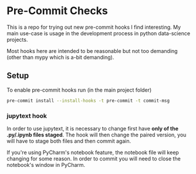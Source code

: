 # Pre-Commit Checks

This is a repo for trying out new pre-commit hooks I find interesting.
My main use-case is usage in the development process in python data-science projects.

Most hooks here are intended to be reasonable but not too demanding (other than mypy which is a-bit demanding).

## Setup
To enable pre-commit hooks run (in the main project folder)

```bash
pre-commit install --install-hooks -t pre-commit -t commit-msg
```


### jupytext hook
In order to use jupytext, it is necessary to change first have **only of the .py/.ipynb files staged**.
The hook will then change the paired version, you will have to stage both files and then commit again.

If you're using PyCharm's notebook feature, the notebook file will keep changing for some reason.
In order to commit you will need to close the notebook's window in PyCharm.
